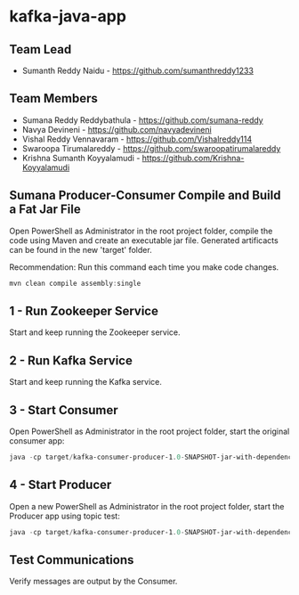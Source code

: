 # kafka-java-app

## Team Lead
* Sumanth Reddy Naidu - https://github.com/sumanthreddy1233

## Team Members
* Sumana Reddy Reddybathula - https://github.com/sumana-reddy
* Navya Devineni - https://github.com/navyadevineni
* Vishal Reddy Vennavaram - https://github.com/Vishalreddy114
* Swaroopa Tirumalareddy - https://github.com/swaroopatirumalareddy
* Krishna Sumanth Koyyalamudi - https://github.com/Krishna-Koyyalamudi

## Sumana Producer-Consumer Compile and Build a Fat Jar File

Open PowerShell as Administrator in the root project folder, compile the code using Maven and create an executable jar file. Generated artificacts can be found in the new 'target' folder.

Recommendation:  Run this command each time you make code changes. 

```PowerShell
mvn clean compile assembly:single
```

## 1 - Run Zookeeper Service

Start and keep running the Zookeeper service.

## 2 - Run Kafka Service

Start and keep running the Kafka service.

## 3 - Start Consumer

Open PowerShell as Administrator in the root project folder, start the original consumer app:

```PowerShell
java -cp target/kafka-consumer-producer-1.0-SNAPSHOT-jar-with-dependencies.jar edu.nwmissouri.bigdata.sumana.Consumer con-prod group1
```

## 4 - Start Producer

Open a new PowerShell as Administrator in the root project folder, start the Producer app using topic test:

```PowerShell
java -cp target/kafka-consumer-producer-1.0-SNAPSHOT-jar-with-dependencies.jar edu.nwmissouri.bigdata.sumana.ProducerBySumana con-prod
```

## Test Communications

Verify messages are output by the Consumer.
